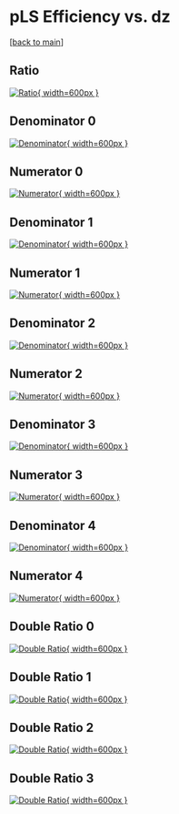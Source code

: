 # pLS Efficiency vs. dz

[[back to main](./)]



## Ratio

[![Ratio](../mtv/var/pLS_base_11_0_eff_dz.png){ width=600px }](../mtv/var/pLS_base_11_0_eff_dz.pdf)

## Denominator 0

[![Denominator](../mtv/den/pLS_base_11_0_eff_dz_den0.png){ width=600px }](../mtv/den/pLS_base_11_0_eff_dz_den0.pdf)

## Numerator 0

[![Numerator](../mtv/num/pLS_base_11_0_eff_dz_num0.png){ width=600px }](../mtv/num/pLS_base_11_0_eff_dz_num0.pdf)

## Denominator 1

[![Denominator](../mtv/den/pLS_base_11_0_eff_dz_den1.png){ width=600px }](../mtv/den/pLS_base_11_0_eff_dz_den1.pdf)

## Numerator 1

[![Numerator](../mtv/num/pLS_base_11_0_eff_dz_num1.png){ width=600px }](../mtv/num/pLS_base_11_0_eff_dz_num1.pdf)

## Denominator 2

[![Denominator](../mtv/den/pLS_base_11_0_eff_dz_den2.png){ width=600px }](../mtv/den/pLS_base_11_0_eff_dz_den2.pdf)

## Numerator 2

[![Numerator](../mtv/num/pLS_base_11_0_eff_dz_num2.png){ width=600px }](../mtv/num/pLS_base_11_0_eff_dz_num2.pdf)

## Denominator 3

[![Denominator](../mtv/den/pLS_base_11_0_eff_dz_den3.png){ width=600px }](../mtv/den/pLS_base_11_0_eff_dz_den3.pdf)

## Numerator 3

[![Numerator](../mtv/num/pLS_base_11_0_eff_dz_num3.png){ width=600px }](../mtv/num/pLS_base_11_0_eff_dz_num3.pdf)

## Denominator 4

[![Denominator](../mtv/den/pLS_base_11_0_eff_dz_den4.png){ width=600px }](../mtv/den/pLS_base_11_0_eff_dz_den4.pdf)

## Numerator 4

[![Numerator](../mtv/num/pLS_base_11_0_eff_dz_num4.png){ width=600px }](../mtv/num/pLS_base_11_0_eff_dz_num4.pdf)

## Double Ratio 0

[![Double Ratio](../mtv/ratio/pLS_base_11_0_eff_dz_ratio0.png){ width=600px }](../mtv/ratio/pLS_base_11_0_eff_dz_ratio0.pdf)

## Double Ratio 1

[![Double Ratio](../mtv/ratio/pLS_base_11_0_eff_dz_ratio1.png){ width=600px }](../mtv/ratio/pLS_base_11_0_eff_dz_ratio1.pdf)

## Double Ratio 2

[![Double Ratio](../mtv/ratio/pLS_base_11_0_eff_dz_ratio2.png){ width=600px }](../mtv/ratio/pLS_base_11_0_eff_dz_ratio2.pdf)

## Double Ratio 3

[![Double Ratio](../mtv/ratio/pLS_base_11_0_eff_dz_ratio3.png){ width=600px }](../mtv/ratio/pLS_base_11_0_eff_dz_ratio3.pdf)


